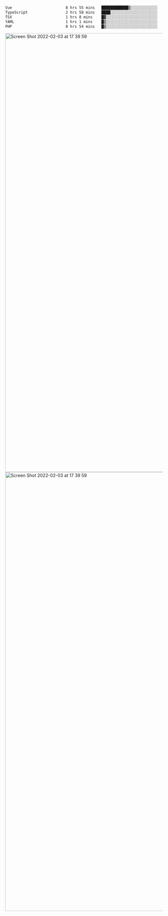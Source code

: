 <!--START_SECTION:waka-->

```txt
Vue                        8 hrs 55 mins   ████████████▒░░░░░░░░░░░░   49.55 %
TypeScript                 2 hrs 58 mins   ████░░░░░░░░░░░░░░░░░░░░░   16.51 %
TSX                        1 hrs 8 mins    █▓░░░░░░░░░░░░░░░░░░░░░░░   06.26 %
YAML                       1 hrs 1 mins    █▒░░░░░░░░░░░░░░░░░░░░░░░   05.63 %
PHP                        0 hrs 54 mins   █▒░░░░░░░░░░░░░░░░░░░░░░░   04.98 %
```

<!--END_SECTION:waka-->

<img width="1400" alt="Screen Shot 2022-02-03 at 17 39 59" src="https://user-images.githubusercontent.com/45716542/152387304-f2b60485-53a6-4f4b-a818-5cefb1b0c0ae.png">
<img width="1400" alt="Screen Shot 2022-02-03 at 17 39 59" src="https://user-images.githubusercontent.com/45716542/152387273-ea5cdf21-2a45-44da-8bef-00c1763b1d42.png">
